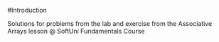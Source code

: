 #Introduction

Solutions for problems from the lab and exercise from the Associative Arrays lesson @ SoftUni Fundamentals Course
